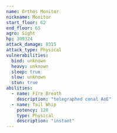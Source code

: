 ```yaml
---
name: Orthos Monitor
nickname: Monitor
start_floor: 62
end_floor: 65
agro: Sight
hp: 309324
attack_damage: 8315
attack_type: Physical
vulnerabilities:
  bind: unknown
  heavy: unknown
  sleep: true
  slow: unknown
  stun: true
abilities:
  - name: Fire Breath
    description: "telegraphed conal AoE"
  - name: Tail Whip
    potency: 120
    type: Physical
    description: "instant"
---
```

